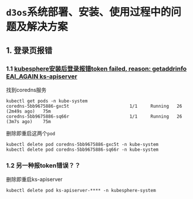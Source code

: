 # `d3os`系统部署、安装、使用过程中的问题及解决方案

## 1. 登录页报错

### 1.1 [kubesphere安装后登录报错token failed, reason: getaddrinfo EAI_AGAIN ks-apiserver](https://blog.csdn.net/bear6/article/details/126281485?spm=1001.2101.3001.6650.4&utm_medium=distribute.pc_relevant.none-task-blog-2%7Edefault%7ECTRLIST%7ERate-4-126281485-blog-118053239.pc_relevant_multi_platform_whitelistv4&depth_1-utm_source=distribute.pc_relevant.none-task-blog-2%7Edefault%7ECTRLIST%7ERate-4-126281485-blog-118053239.pc_relevant_multi_platform_whitelistv4&utm_relevant_index=5)

找到coredns服务
```shell
kubectl get pods -n kube-system
coredns-5bb9675886-gxc5t                       1/1     Running   26 (2m49s ago)   75m
coredns-5bb9675886-sq66r                       1/1     Running   26 (3m7s ago)    75m
```

删除即重启这两个`pod`
```shell
kubectl delete pod coredns-5bb9675886-gxc5t -n kube-system
kubectl delete pod coredns-5bb9675886-sq66r -n kube-system
```


### 1.2 另一种报token错误？？

删除即重启ks-apiserver
```shell
kubectl delete pod ks-apiserver-**** -n kubesphere-system
```
